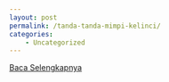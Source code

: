 ```yaml
---
layout: post
permalink: /tanda-tanda-mimpi-kelinci/
categories:
    - Uncategorized
---
```


[Baca Selengkapnya](/07)